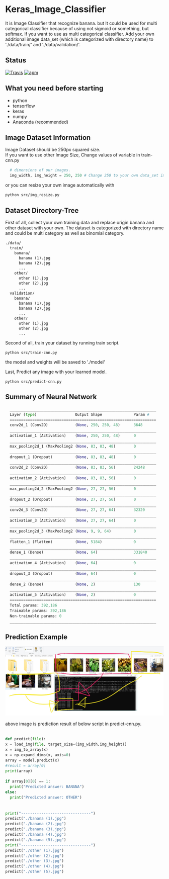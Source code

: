 # Keras_Image_Classifier
  It is Image Classifier that recognize banana. but It could be used for multi categorical classifier 
  because of using not sigmoid or something, but softmax. If you want to use as multi categorical classifier.
  Add your own additional image data_set (which is categorized with directory name) to './data/train/' and './data/validation/'.


## Status

[![Travis](https://img.shields.io/jenkins/s/https/jenkins.qa.ubuntu.com/view/Precise/view/All%20Precise/job/precise-desktop-amd64_default.svg)]() [![apm](https://img.shields.io/apm/l/vim-mode.svg)]()

## What you need before starting

  * python
  * tensorflow
  * keras
  * numpy
  * Anaconda (recommended)
  
  
## Image Dataset Information

  Image Dataset should be 250px squared size.  
  If you want to use other Image Size, Change values of variable in train-cnn.py
  
  ```python
    # dimensions of our images.
    img_width, img_height = 250, 250 # Change 250 to your own data_set image size value.
  ```

  or you can resize your own image automatically with 

  ```
  python src/img_resize.py
  ```
  
  
## Dataset Directory-Tree
  
  First of all, collect your own training data and replace origin banana and other dataset with your own. The dataset is categorized with directory name and could be multi category as well as binomial category.
  
```
./data/  
  train/  
    banana/  
      banana (1).jpg  
      banana (2).jpg  
      ...  
    other/  
      other (1).jpg  
      other (2).jpg  
      ...  
  validation/  
    banana/  
      banana (1).jpg  
      banana (2).jpg  
      ...  
    other/  
      other (1).jpg  
      other (2).jpg  
      ...  
 ```
  Second of all, train your dataset by running train script.
  
  ```
  python src/train-cnn.py
  ```
 
 the model and weights will be saved to './model'
 
  Last, Predict any image with your learned model.
  
  ```
  python src/predict-cnn.py
  ```

## Summary of Neural Network
  ```python
    _________________________________________________________________
    Layer (type)                 Output Shape              Param #
    =================================================================
    conv2d_1 (Conv2D)            (None, 250, 250, 48)      3648
    _________________________________________________________________
    activation_1 (Activation)    (None, 250, 250, 48)      0
    _________________________________________________________________
    max_pooling2d_1 (MaxPooling2 (None, 83, 83, 48)        0
    _________________________________________________________________
    dropout_1 (Dropout)          (None, 83, 83, 48)        0
    _________________________________________________________________
    conv2d_2 (Conv2D)            (None, 83, 83, 56)        24248
    _________________________________________________________________
    activation_2 (Activation)    (None, 83, 83, 56)        0
    _________________________________________________________________
    max_pooling2d_2 (MaxPooling2 (None, 27, 27, 56)        0
    _________________________________________________________________
    dropout_2 (Dropout)          (None, 27, 27, 56)        0
    _________________________________________________________________
    conv2d_3 (Conv2D)            (None, 27, 27, 64)        32320
    _________________________________________________________________
    activation_3 (Activation)    (None, 27, 27, 64)        0
    _________________________________________________________________
    max_pooling2d_3 (MaxPooling2 (None, 9, 9, 64)          0
    _________________________________________________________________
    flatten_1 (Flatten)          (None, 5184)              0
    _________________________________________________________________
    dense_1 (Dense)              (None, 64)                331840
    _________________________________________________________________
    activation_4 (Activation)    (None, 64)                0
    _________________________________________________________________
    dropout_3 (Dropout)          (None, 64)                0
    _________________________________________________________________
    dense_2 (Dense)              (None, 2)                 130
    _________________________________________________________________
    activation_5 (Activation)    (None, 2)                 0
    =================================================================
    Total params: 392,186
    Trainable params: 392,186
    Non-trainable params: 0
    _________________________________________________________________
  ```

## Prediction Example

![result_example/result_ex](https://github.com/Yunbin-Chang/Banana_Image_Classifier/blob/master/result_example/result_ex.jpg)

above image is prediction result of below script in predict-cnn.py.

  ```python

def predict(file):
  x = load_img(file, target_size=(img_width,img_height))
  x = img_to_array(x)
  x = np.expand_dims(x, axis=0)
  array = model.predict(x)
  #result = array[0]
  print(array)
  
  if array[0][0] == 1:
    print("Predicted answer: BANANA")
  else:
    print("Predicted answer: OTHER")


print("-------------------------------")
predict("./banana (1).jpg")
predict("./banana (2).jpg")
predict("./banana (3).jpg")
predict("./banana (4).jpg")
predict("./banana (5).jpg")
print("-------------------------------")
predict("./other (1).jpg")
predict("./other (2).jpg")
predict("./other (3).jpg")
predict("./other (4).jpg")
predict("./other (5).jpg")
  ```
